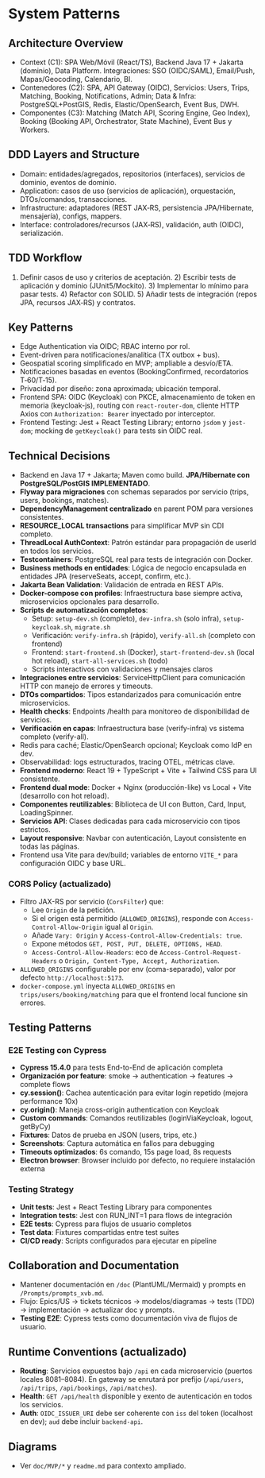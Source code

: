 # System Patterns

## Architecture Overview
- Context (C1): SPA Web/Móvil (React/TS), Backend Java 17 + Jakarta (dominio), Data Platform. Integraciones: SSO (OIDC/SAML), Email/Push, Mapas/Geocoding, Calendario, BI.
- Contenedores (C2): SPA, API Gateway (OIDC), Servicios: Users, Trips, Matching, Booking, Notifications, Admin; Data & Infra: PostgreSQL+PostGIS, Redis, Elastic/OpenSearch, Event Bus, DWH.
- Componentes (C3): Matching (Match API, Scoring Engine, Geo Index), Booking (Booking API, Orchestrator, State Machine), Event Bus y Workers.

## DDD Layers and Structure
- Domain: entidades/agregados, repositorios (interfaces), servicios de dominio, eventos de dominio.
- Application: casos de uso (servicios de aplicación), orquestación, DTOs/comandos, transacciones.
- Infrastructure: adaptadores (REST JAX‑RS, persistencia JPA/Hibernate, mensajería), configs, mappers.
- Interface: controladores/recursos (JAX‑RS), validación, auth (OIDC), serialización.

## TDD Workflow
1) Definir casos de uso y criterios de aceptación. 2) Escribir tests de aplicación y dominio (JUnit5/Mockito). 3) Implementar lo mínimo para pasar tests. 4) Refactor con SOLID. 5) Añadir tests de integración (repos JPA, recursos JAX‑RS) y contratos.

## Key Patterns
- Edge Authentication via OIDC; RBAC interno por rol.
- Event-driven para notificaciones/analítica (TX outbox + bus). 
- Geospatial scoring simplificado en MVP; ampliable a desvío/ETA.
- Notificaciones basadas en eventos (BookingConfirmed, recordatorios T‑60/T‑15).
- Privacidad por diseño: zona aproximada; ubicación temporal.
 - Frontend SPA: OIDC (Keycloak) con PKCE, almacenamiento de token en memoria (keycloak-js), routing con `react-router-dom`, cliente HTTP Axios con `Authorization: Bearer` inyectado por interceptor.
 - Frontend Testing: Jest + React Testing Library; entorno `jsdom` y `jest-dom`; mocking de `getKeycloak()` para tests sin OIDC real.

## Technical Decisions
- Backend en Java 17 + Jakarta; Maven como build. **JPA/Hibernate con PostgreSQL/PostGIS IMPLEMENTADO**.
- **Flyway para migraciones** con schemas separados por servicio (trips, users, bookings, matches).
- **DependencyManagement centralizado** en parent POM para versiones consistentes.
- **RESOURCE_LOCAL transactions** para simplificar MVP sin CDI completo.
- **ThreadLocal AuthContext**: Patrón estándar para propagación de userId en todos los servicios.
- **Testcontainers**: PostgreSQL real para tests de integración con Docker.
- **Business methods en entidades**: Lógica de negocio encapsulada en entidades JPA (reserveSeats, accept, confirm, etc.).
- **Jakarta Bean Validation**: Validación de entrada en REST APIs.
- **Docker-compose con profiles**: Infraestructura base siempre activa, microservicios opcionales para desarrollo.
- **Scripts de automatización completos**:
  - Setup: `setup-dev.sh` (completo), `dev-infra.sh` (solo infra), `setup-keycloak.sh`, `migrate.sh`
  - Verificación: `verify-infra.sh` (rápido), `verify-all.sh` (completo con frontend)
  - Frontend: `start-frontend.sh` (Docker), `start-frontend-dev.sh` (local hot reload), `start-all-services.sh` (todo)
  - Scripts interactivos con validaciones y mensajes claros
- **Integraciones entre servicios**: ServiceHttpClient para comunicación HTTP con manejo de errores y timeouts.
- **DTOs compartidos**: Tipos estandarizados para comunicación entre microservicios.
- **Health checks**: Endpoints /health para monitoreo de disponibilidad de servicios.
- **Verificación en capas**: Infraestructura base (verify-infra) vs sistema completo (verify-all).
- Redis para caché; Elastic/OpenSearch opcional; Keycloak como IdP en dev.
- Observabilidad: logs estructurados, tracing OTEL, métricas clave.
- **Frontend moderno**: React 19 + TypeScript + Vite + Tailwind CSS para UI consistente.
- **Frontend dual mode**: Docker + Nginx (producción-like) vs Local + Vite (desarrollo con hot reload).
- **Componentes reutilizables**: Biblioteca de UI con Button, Card, Input, LoadingSpinner.
- **Servicios API**: Clases dedicadas para cada microservicio con tipos estrictos.
- **Layout responsive**: Navbar con autenticación, Layout consistente en todas las páginas.
- Frontend usa Vite para dev/build; variables de entorno `VITE_*` para configuración OIDC y base URL.

### CORS Policy (actualizado)
- Filtro JAX-RS por servicio (`CorsFilter`) que:
  - Lee `Origin` de la petición.
  - Si el origen está permitido (`ALLOWED_ORIGINS`), responde con `Access-Control-Allow-Origin` igual al `Origin`.
  - Añade `Vary: Origin` y `Access-Control-Allow-Credentials: true`.
  - Expone métodos `GET, POST, PUT, DELETE, OPTIONS, HEAD`.
  - `Access-Control-Allow-Headers`: eco de `Access-Control-Request-Headers` o `Origin, Content-Type, Accept, Authorization`.
- `ALLOWED_ORIGINS` configurable por env (coma-separado), valor por defecto `http://localhost:5173`.
- `docker-compose.yml` inyecta `ALLOWED_ORIGINS` en `trips/users/booking/matching` para que el frontend local funcione sin errores.

## Testing Patterns

### E2E Testing con Cypress
- **Cypress 15.4.0** para tests End-to-End de aplicación completa
- **Organización por feature**: smoke → authentication → features → complete flows
- **cy.session()**: Cachea autenticación para evitar login repetido (mejora performance 10x)
- **cy.origin()**: Maneja cross-origin authentication con Keycloak
- **Custom commands**: Comandos reutilizables (loginViaKeycloak, logout, getByCy)
- **Fixtures**: Datos de prueba en JSON (users, trips, etc.)
- **Screenshots**: Captura automática en fallos para debugging
- **Timeouts optimizados**: 6s comando, 15s page load, 8s requests
- **Electron browser**: Browser incluido por defecto, no requiere instalación externa

### Testing Strategy
- **Unit tests**: Jest + React Testing Library para componentes
- **Integration tests**: Jest con RUN_INT=1 para flows de integración
- **E2E tests**: Cypress para flujos de usuario completos
- **Test data**: Fixtures compartidas entre test suites
- **CI/CD ready**: Scripts configurados para ejecutar en pipeline

## Collaboration and Documentation
- Mantener documentación en `/doc` (PlantUML/Mermaid) y prompts en `/Prompts/prompts_xvb.md`.
- Flujo: Epics/US → tickets técnicos → modelos/diagramas → tests (TDD) → implementación → actualizar doc y prompts.
- **Testing E2E**: Cypress tests como documentación viva de flujos de usuario.

## Runtime Conventions (actualizado)
- **Routing**: Servicios expuestos bajo `/api` en cada microservicio (puertos locales 8081–8084). En gateway se enrutará por prefijo (`/api/users`, `/api/trips`, `/api/bookings`, `/api/matches`).
- **Health**: `GET /api/health` disponible y exento de autenticación en todos los servicios.
- **Auth**: `OIDC_ISSUER_URI` debe ser coherente con `iss` del token (localhost en dev); `aud` debe incluir `backend-api`.

## Diagrams
- Ver `doc/MVP/*` y `readme.md` para contexto ampliado.
